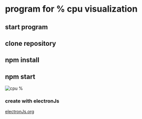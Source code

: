 # program for % cpu visualization  
## start program  
## clone repository  
## npm install  
## npm start  
![cpu %](https://github.com/olygood/electron_cpu_memory/blob/master/images/cpuelectronJs.png)

### create with electronJs  
[electronJs.org](https://www.electronjs.org/)  

 
